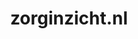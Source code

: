 ---
layout: post
title: "zorginzicht.nl"
internal_url: "/dutchgov/zorginzicht.nl.html"
subdomains_count: 14
all_subdomains_count: 20
urls_count: 9
ssl_rank: 0
http_rank: 47.888888888889
url_link: /data/zorginzicht.nl/urls.txt
all_subdomains_link: /data/zorginzicht.nl/all_subdomains.txt
subdomains_link: /data/zorginzicht.nl/subdomains.txt
categories: dutchgov
---